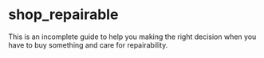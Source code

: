 # shop_repairable
This is an incomplete guide to help you making the right decision when you have to buy something and care for repairability.
